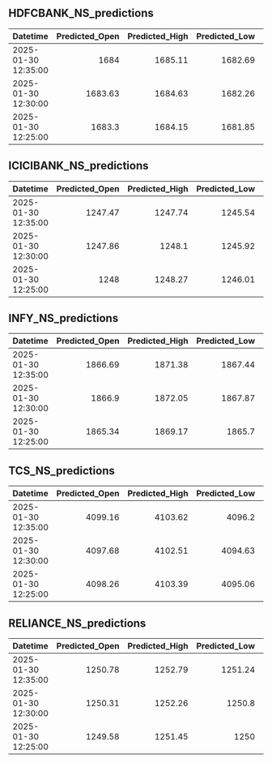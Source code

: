 ## HDFCBANK_NS_predictions
| Datetime            |   Predicted_Open |   Predicted_High |   Predicted_Low |   Predicted_Close |   Predicted_Volume |
|:--------------------|-----------------:|-----------------:|----------------:|------------------:|-------------------:|
| 2025-01-30 12:35:00 |          1684    |          1685.11 |         1682.69 |           1683.68 |            89537.5 |
| 2025-01-30 12:30:00 |          1683.63 |          1684.63 |         1682.26 |           1683.22 |            91487.3 |
| 2025-01-30 12:25:00 |          1683.3  |          1684.15 |         1681.85 |           1682.66 |            95773.3 |

## ICICIBANK_NS_predictions
| Datetime            |   Predicted_Open |   Predicted_High |   Predicted_Low |   Predicted_Close |   Predicted_Volume |
|:--------------------|-----------------:|-----------------:|----------------:|------------------:|-------------------:|
| 2025-01-30 12:35:00 |          1247.47 |          1247.74 |         1245.54 |           1246.05 |            80734.1 |
| 2025-01-30 12:30:00 |          1247.86 |          1248.1  |         1245.92 |           1246.45 |            78163.7 |
| 2025-01-30 12:25:00 |          1248    |          1248.27 |         1246.01 |           1246.56 |            80009.8 |

## INFY_NS_predictions
| Datetime            |   Predicted_Open |   Predicted_High |   Predicted_Low |   Predicted_Close |   Predicted_Volume |
|:--------------------|-----------------:|-----------------:|----------------:|------------------:|-------------------:|
| 2025-01-30 12:35:00 |          1866.69 |          1871.38 |         1867.44 |           1868.71 |            66231.6 |
| 2025-01-30 12:30:00 |          1866.9  |          1872.05 |         1867.87 |           1868.71 |            61167.1 |
| 2025-01-30 12:25:00 |          1865.34 |          1869.17 |         1865.7  |           1867.11 |            74982.7 |

## TCS_NS_predictions
| Datetime            |   Predicted_Open |   Predicted_High |   Predicted_Low |   Predicted_Close |   Predicted_Volume |
|:--------------------|-----------------:|-----------------:|----------------:|------------------:|-------------------:|
| 2025-01-30 12:35:00 |          4099.16 |          4103.62 |         4096.2  |           4099.35 |            15721.4 |
| 2025-01-30 12:30:00 |          4097.68 |          4102.51 |         4094.63 |           4097.41 |            15458.9 |
| 2025-01-30 12:25:00 |          4098.26 |          4103.39 |         4095.06 |           4097.88 |            15230.5 |

## RELIANCE_NS_predictions
| Datetime            |   Predicted_Open |   Predicted_High |   Predicted_Low |   Predicted_Close |   Predicted_Volume |
|:--------------------|-----------------:|-----------------:|----------------:|------------------:|-------------------:|
| 2025-01-30 12:35:00 |          1250.78 |          1252.79 |         1251.24 |           1251.98 |            59140.3 |
| 2025-01-30 12:30:00 |          1250.31 |          1252.26 |         1250.8  |           1251.45 |            59168   |
| 2025-01-30 12:25:00 |          1249.58 |          1251.45 |         1250    |           1250.68 |            64157.4 |

